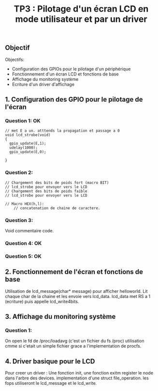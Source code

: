 # <center> TP3 : Pilotage d'un écran LCD en mode utilisateur et par un driver  </center> 

&nbsp;

## Objectif

 Objectifs:

   * Configuration des GPIOs pour le pilotage d'un périphérique
   * Fonctionnement d'un écran LCD et fonctions de base
   * Affichage du monitoring système
   * Ecriture d'un driver d'affichage 

## 1. Configuration des GPIO pour le pilotage de l'écran

### Question 1: OK
	// met E a un. atttends la propagation et passage a 0
	void lcd_strobe(void)
	{
	  gpio_update(E,1);
	  udelay(1000);
	  gpio_update(E,0);
	  
	}


### Question 2:
	// Chargement des bits de poids fort (macro BIT)
	// lcd_strobe pour envoyer vers le LCD
	// Chargement des bits de poids faible
	// lcd_strobe pour envoyer vers le LCD

	// Macro HEX(h,l):
		// concatenation de chaine de caractere.
### Question 3: 
Void commentaire code.
### Question 4: OK
### Question 5: OK

## 2. Fonctionnement de l'écran et fonctions de base

Utilisation de lcd_message(char* message) pour afficher helloworld.
Lit chaque char de la chaine et les envoie vers lcd_data.
lcd_data met RS a 1 (ecriture) puis appelle lcd_write4bits.

## 3. Affichage du monitoring système
### Question 1:
On open le fd de /proc/loadavg (c'est un fichier du fs /proc)
utilisation cmme si c'etait un simple fichier grace a l'implementation de
procfs.

## 4. Driver basique pour le LCD
Pour creer un driver :
Une fonction init, une fonction exitm register le node dans l'arbre des
devices. implementation d'une struct file_operation. les fops utiliseront le
lcd_message et le lcd_write.
